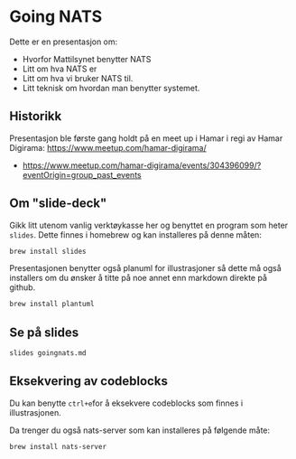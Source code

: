 # Going NATS

Dette er en presentasjon om:

- Hvorfor Mattilsynet benytter NATS
- Litt om hva NATS er
- Litt om hva vi bruker NATS til.
- Litt teknisk om hvordan man benytter systemet.


## Historikk

Presentasjon ble første gang holdt på en meet up i Hamar i regi av Hamar Digirama: https://www.meetup.com/hamar-digirama/

- https://www.meetup.com/hamar-digirama/events/304396099/?eventOrigin=group_past_events 

## Om "slide-deck"

Gikk litt utenom vanlig verktøykasse her og benyttet en program som heter `slides`.
Dette finnes i homebrew og kan installeres på denne måten:

````bash
brew install slides
``````

Presentasjonen benytter også planuml for illustrasjoner så dette må også installers om du ønsker å titte på noe annet enn markdown direkte på github.

```bash
brew install plantuml
```

## Se på slides

```bash
slides goingnats.md
```

## Eksekvering av codeblocks

Du kan benytte `ctrl+e`for å eksekvere codeblocks som finnes i illustrasjonen.

Da trenger du også nats-server som kan installeres på følgende måte:

```bash
brew install nats-server
```

